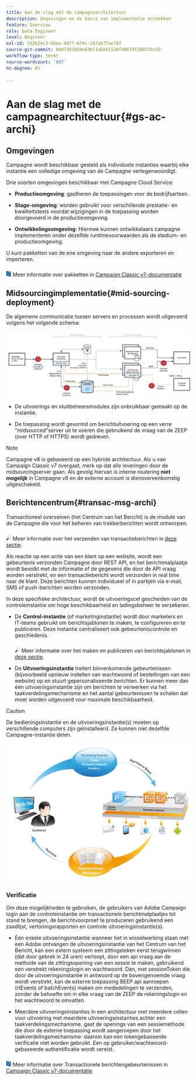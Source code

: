 ```yaml
---
title: Aan de slag met de campagnearchitectuur
description: Omgevingen en de basis van implementatie ontdekken
feature: Overview
role: Data Engineer
level: Beginner
exl-id: 562b24c3-6bea-447f-b74c-187ab77ae78f
source-git-commit: 9e07353859e63b71abb61526f40675f18837bc59
workflow-type: tm+mt
source-wordcount: '607'
ht-degree: 0%

---
```


# Aan de slag met de campagnearchitectuur{#gs-ac-archi}

## Omgevingen

Campagne wordt beschikbaar gesteld als individuele instanties waarbij elke instantie een volledige omgeving van de Campagne vertegenwoordigt.

Drie soorten omgevingen beschikbaar met Campagne Cloud Service:

* **Productieomgeving**: gastheren de toepassingen voor de bedrijfsartsen.

* **Stage-omgeving**: worden gebruikt voor verschillende prestatie- en kwaliteitstests voordat wijzigingen in de toepassing worden doorgevoerd in de productieomgeving.

* **Ontwikkelingsomgeving**: Hiermee kunnen ontwikkelaars campagne implementeren onder dezelfde runtimevoorwaarden als de stadium- en productieomgeving.

U kunt pakketten van de ene omgeving naar de andere exporteren en importeren.

![](../assets/do-not-localize/book.png) Meer informatie over pakketten in [Campaign Classic v7-documentatie](https://experienceleague.adobe.com/docs/campaign-classic/using/getting-started/administration-basics/working-with-data-packages.html)

## Midsourcingimplementatie{#mid-sourcing-deployment}

De algemene communicatie tussen servers en processen wordt uitgevoerd volgens het volgende schema:

![](assets/architecture.png)

* De uitvoerings en stuitbeheersmodules zijn onbruikbaar gemaakt op de instantie.

* De toepassing wordt gevormd om berichtuitvoering op een verre &quot;midsourced&quot;server uit te voeren die gebruikend de vraag van de ZEEP (over HTTP of HTTPS) wordt gedreven.

>[!NOTE]
>
> Campagne v8 is gebaseerd op een hybride architectuur. Als u van Campaign Classic v7 overgaat, merk op dat alle leveringen door de midsourcingserver gaan.
> Als gevolg hiervan is interne routering **niet mogelijk** in Campagne v8 en de externe account is dienovereenkomstig uitgeschakeld.

## Berichtencentrum{#transac-msg-archi}

Transactioneel overseinen (het Centrum van het Bericht) is de module van de Campagne die voor het beheren van trekkerberichten wordt ontworpen.

![](../assets/do-not-localize/glass.png) Meer informatie over het verzenden van transactieberichten in [deze sectie](../send/transactional.md).

Als reactie op een actie van een klant op een website, wordt een gebeurtenis verzonden Campagne door REST API, en het berichtmalplaatje wordt bevolkt met de informatie of de gegevens die door de API vraag worden verstrekt, en een transactiebericht wordt verzonden in real time naar de klant. Deze berichten kunnen individueel of in partijen via e-mail, SMS of push-berichten worden verzonden.

In deze specifieke architectuur, wordt de uitvoeringscel gescheiden van de controleinstantie om hoge beschikbaarheid en ladingsbeheer te verzekeren.

* De **Control-instantie** (of marketinginstantie) wordt door marketers en IT-teams gebruikt om berichtsjablonen te maken, te configureren en te publiceren. Deze instantie centraliseert ook gebeurteniscontrole en geschiedenis.

   ![](../assets/do-not-localize/glass.png) Meer informatie over het maken en publiceren van berichtsjablonen in [deze sectie](../send/transactional.md).

* De **Uitvoeringsinstantie** treitert binnenkomende gebeurtenissen (bijvoorbeeld opnieuw instellen van wachtwoord of bestellingen van een website) op en stuurt gepersonaliseerde berichten. Er kunnen meer dan één uitvoeringsinstantie zijn om berichten te verwerken via het taakverdelingsmechanisme en het aantal gebeurtenissen te schalen dat moet worden uitgevoerd voor maximale beschikbaarheid.

>[!CAUTION]
>
>De bedieningsinstantie en de uitvoeringsinstantie(s) moeten op verschillende computers zijn geïnstalleerd. Ze kunnen niet dezelfde Campagne-instantie delen.

![](assets/messagecenter_diagram.png)

### Verificatie

Om deze mogelijkheden te gebruiken, de gebruikers van Adobe Campaign login aan de controleinstantie om transactionele berichtmalplaatjes tot stand te brengen, de berichtvoorproef te produceren gebruikend een zaadlijst, vertoningsrapporten en controle uitvoeringsinstantie(s).

* Één enkele uitvoeringsinstantie wanneer het in wisselwerking staan met een Adobe ontvangen de uitvoeringsinstantie van het Centrum van het Bericht, kan een extern systeem een zittingsteken eerst terugwinnen (dat door gebrek in 24 uren) verloopt, door een api vraag aan de methode van de zittingsopening van een sessie te maken, gebruikend een verstrekt rekeningslogin en wachtwoord.
Dan, met sessionToken die door de uitvoeringsinstantie in antwoord op de bovengenoemde vraag wordt verstrekt, kan de externe toepassing BEEP api aanroepen (rtEvents of batchEvents) maken om mededelingen te verzenden, zonder de behoefte om in elke vraag van de ZEEP de rekeningslogin en het wachtwoord te omvatten.

* Meerdere uitvoeringsinstanties In een architectuur met meerdere cellen voor uitvoering met meerdere uitvoeringsinstanties achter een taakverdelingsmechanisme, gaat de openings van een sessiemethode die door de externe toepassing wordt aangeroepen door het taakverdelingsmechanisme: daarom kan een tokengebaseerde verificatie niet worden gebruikt. Een op gebruiker/wachtwoord-gebaseerde authentificatie wordt vereist.

![](../assets/do-not-localize/book.png) Meer informatie over Transactionele berichtengebeurtenissen in [Campaign Classic v7-documentatie](https://experienceleague.adobe.com/docs/campaign-classic/using/transactional-messaging/processing/event-description.html#about-transactional-messaging-datamodel)